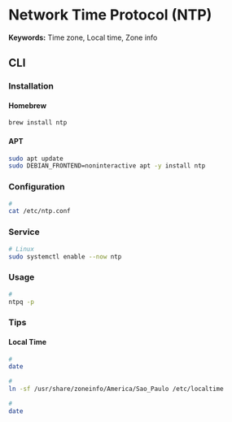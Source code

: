 # Network Time Protocol (NTP)

**Keywords:** Time zone, Local time, Zone info

## CLI

### Installation

#### Homebrew

```sh
brew install ntp
```

#### APT

```sh
sudo apt update
sudo DEBIAN_FRONTEND=noninteractive apt -y install ntp
```

### Configuration

```sh
#
cat /etc/ntp.conf
```

### Service

```sh
# Linux
sudo systemctl enable --now ntp
```

### Usage

```sh
#
ntpq -p
```

### Tips

#### Local Time

```sh
#
date

#
ln -sf /usr/share/zoneinfo/America/Sao_Paulo /etc/localtime

#
date
```

<!--
timedatectl set-ntp yes
-->
